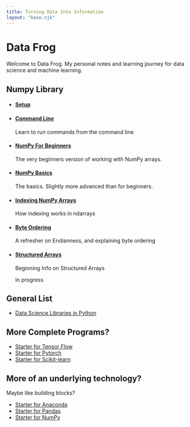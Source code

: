 ```yaml
---
title: Turning Data Into Information
layout: "base.njk"
---
```

<h1>Data Frog</h1>
<p>Welcome to Data Frog. My personal notes and learning journey for data science and machine learning.</p>
<h2>Numpy Library</h2>
<ul>
    <li>
        <h4><a href="./numpy/setup">Setup</a></h4>
    </li>
    <li>
        <h4><a href="./numpy/command_line">Command Line</a></h4>
        <p>Learn to run commands from the command line</p>
    </li>
    <li>
        <h4><a href="./numpy/beginners">NumPy For Beginners</a></h4>
        <p>The very beginners version of working with NumPy arrays.</p>
    </li>
    <li>
        <h4><a href="./numpy/basics_1">NumPy Basics</a></h4>
        <p>The basics. Slightly more advanced than for beginners.</p>
    </li>
    <li>
        <h4><a href="./numpy/indexing_ndarrays">Indexing NumPy Arrays</a></h4>
        <p>How indexing works in ndarrays</p>
    </li>
    <li>
        <h4><a href="./numpy/byte_ordering">Byte Ordering</a></h4>
        <p>A refresher on Endianness, and explaining byte ordering</p>
    </li>
    <li>
        <h4><a href="./numpy/structured_arrays">Structured Arrays</a></h4>
        <p>Beginning Info on Structured Arrays</p>
        <p>In progress</p>
    </li>
</ul>
<h2>General List</h2>
<ul>
    <li>
        <a href="./data_science_software_list">Data Science Libraries in Python</a>
    </li>
</ul>
<h2>More Complete Programs?</h2>
<ul>
    <li>
        <a href="./start_tensor_flow">Starter for Tensor Flow</a>
    </li>
    <li>
        <a href="./start_pytorch">Starter for Pytorch</a>
    </li>
    <li>
        <a href="./start_scikit_learn">Starter for Scikit-learn</a>
    </li>
</ul>
<h2>More of an underlying technology?</h2>
<p>Maybe like building blocks?</p>
<ul>
    <li>
        <a href="./start_anaconda">Starter for Anaconda</a>
    </li>
    <li>
        <a href="./start_pandas">Starter for Pandas</a>
    </li>
    <li>
        <a href="./start_numpy">Starter for NumPy</a>
    </li>
</ul>